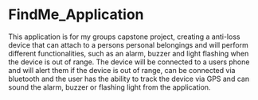 # FindMe_Application

This application is for my groups capstone project, creating a anti-loss device that can attach to a persons personal belongings
and will perform different functionalities, such as an alarm, buzzer and light flashing when the device is out of range. The
device will be connected to a users phone and will alert them if the device is out of range, can be connected via bluetooth
and the user has the ability to track the device via GPS and can sound the alarm, buzzer or flashing light from the application.
